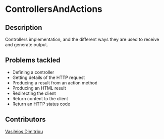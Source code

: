 # ControllersAndActions

## Description
Controllers implementation, and the different ways they are used to receive and generate output.

## Problems tackled
* Defining a controller
* Getting details of the HTTP request
* Producing a result from an action method
* Producing an HTML result
* Redirecting the client
* Return content to the client
* Return an HTTP status code


## Contributors
[Vasileios Dimitriou](https://github.com/Vasilisdm)
